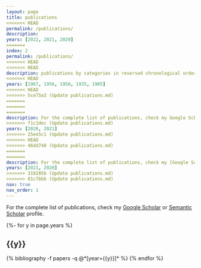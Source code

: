```yaml
---
layout: page
title: publications
<<<<<<< HEAD
permalink: /publications/
description: 
years: [2022, 2021, 2020]
=======
index: 2
permalink: /publications/
<<<<<<< HEAD
<<<<<<< HEAD
description: publications by categories in reversed chronological order. generated by jekyll-scholar.
<<<<<<< HEAD
years: [1967, 1956, 1950, 1935, 1905]
<<<<<<< HEAD
>>>>>>> 5ce75a3 (Update publications.md)
=======
=======
=======
description: For the complete list of publications, check my Google Scholar or Semantic Scholar profile.
>>>>>>> f1c1dec (Update publications.md)
years: [2020, 2021]
>>>>>>> 25ee5c1 (Update publications.md)
<<<<<<< HEAD
>>>>>>> 46dd748 (Update publications.md)
=======
=======
description: For the complete list of publications, check my [Google Scholar](https://scholar.google.com/citations?user=1AgA0_YAAAAJ&hl=en) or [Semantic Scholar}(https://www.semanticscholar.org/author/Giorgos-Vernikos/1972392392) profile.
years: [2021, 2020]
>>>>>>> 319285b (Update publications.md)
>>>>>>> 81c7bbb (Update publications.md)
nav: true
nav_order: 1
---
```


For the complete list of publications, check my [Google Scholar](https://scholar.google.com/citations?user=1AgA0_YAAAAJ&hl=en) or [Semantic Scholar](https://www.semanticscholar.org/author/Giorgos-Vernikos/1972392392) profile.

<div class="publications">

{%- for y in page.years %}
  <h2 class="year">{{y}}</h2>
  {% bibliography -f papers -q @*[year={{y}}]* %}
{% endfor %}

</div>
